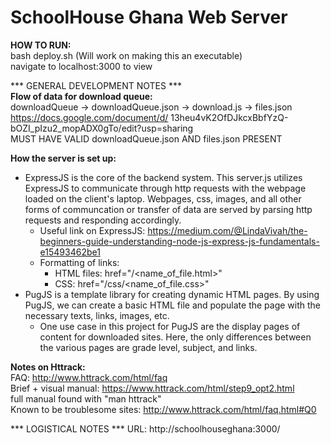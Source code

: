 # SchoolHouse Ghana Web Server

__HOW TO RUN:__  
    bash deploy.sh (Will work on making this an executable)  
    navigate to localhost:3000 to view  


*** GENERAL DEVELOPMENT NOTES ***  
__Flow of data for download queue:__  
downloadQueue -> downloadQueue.json -> download.js -> files.json  
https://docs.google.com/document/d/  13heu4vK2OfDJkcxBbfYzQ-bOZI_pIzu2_mopADX0gTo/edit?usp=sharing  
MUST HAVE VALID downloadQueue.json AND files.json PRESENT  

__How the server is set up:__
* ExpressJS is the core of the backend system. This server.js utilizes ExpressJS to
    communicate through http requests with the webpage loaded on the client's laptop.
    Webpages, css, images, and all other forms of communcation or transfer of 
    data are served by parsing http requests and responding accordingly.
    *    Useful link on ExpressJS:
            https://medium.com/@LindaVivah/the-beginners-guide-understanding-node-js-express-js-fundamentals-e15493462be1
     * Formatting of links:
        *  HTML files: href="/<name_of_file.html>"
        *  CSS: href="/css/<name_of_file.css>"
*  PugJS is a template library for creating dynamic HTML pages. By using PugJS, we can 
    create a basic HTML file and populate the page with the necessary texts, links,
    images, etc. 
    *    One use case in this project for PugJS are the display pages of content
            for downloaded sites. Here, the only differences between the various pages
            are grade level, subject, and links.    


__Notes on Httrack:__  
    FAQ: http://www.httrack.com/html/faq  
    Brief + visual manual: https://www.httrack.com/html/step9_opt2.html  
    full manual found with "man httrack"  
    Known to be troublesome sites: http://www.httrack.com/html/faq.html#Q0  


*** LOGISTICAL NOTES ***
URL: http://schoolhouseghana:3000/

